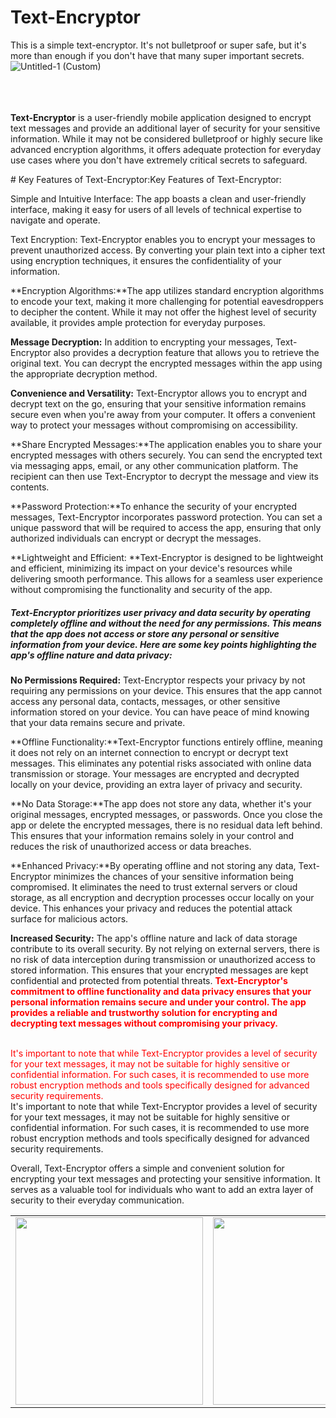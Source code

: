 # Text-Encryptor
This is a simple text-encryptor. It's not bulletproof or super safe, but it's more than enough if you don't have that many super important secrets.
<br>
![Untitled-1 (Custom)](https://github.com/ASRumon/Text-Encryptor/assets/97669342/0cb73118-d03e-483f-985c-a9f296e1b2f4)


<br><br><br>
**Text-Encryptor** is a user-friendly mobile application designed to encrypt text messages and provide an additional layer of security for your sensitive information. While it may not be considered bulletproof or highly secure like advanced encryption algorithms, it offers adequate protection for everyday use cases where you don't have extremely critical secrets to safeguard.




<table><tr>
<td><img  src="https://github.com/ASRumon/Text-Encryptor/assets/97669342/52fd476f-9d4b-48b7-8d29-c5680fb3883a" width="300px"></td>
<td><img src="https://github.com/ASRumon/Text-Encryptor/assets/97669342/b4a9d34e-75a6-484c-9643-7e47f86c350b" width="300px"></td>
<td><img src="https://github.com/ASRumon/Text-Encryptor/assets/97669342/de14656b-46d7-4fba-b69a-e376573db2ab" width="300px"></td>
<td><img src="https://github.com/ASRumon/Text-Encryptor/assets/97669342/44854970-8f9f-4acb-8f42-872ff4b1f5b6" width="300px"></td>
<td><img src="https://github.com/ASRumon/Text-Encryptor/assets/97669342/2dfddf06-f76e-4b83-8543-d08f30aa6522" width="300px"></td>
</tabel></tr>
# Key Features of Text-Encryptor:Key Features of Text-Encryptor:

Simple and Intuitive Interface: The app boasts a clean and user-friendly interface, making it easy for users of all levels of technical expertise to navigate and operate.

Text Encryption: Text-Encryptor enables you to encrypt your messages to prevent unauthorized access. By converting your plain text into a cipher text using encryption techniques, it ensures the confidentiality of your information.

**Encryption Algorithms:**The app utilizes standard encryption algorithms to encode your text, making it more challenging for potential eavesdroppers to decipher the content. While it may not offer the highest level of security available, it provides ample protection for everyday purposes.

**Message Decryption:** In addition to encrypting your messages, Text-Encryptor also provides a decryption feature that allows you to retrieve the original text. You can decrypt the encrypted messages within the app using the appropriate decryption method.

**Convenience and Versatility:** Text-Encryptor allows you to encrypt and decrypt text on the go, ensuring that your sensitive information remains secure even when you're away from your computer. It offers a convenient way to protect your messages without compromising on accessibility.

**Share Encrypted Messages:**The application enables you to share your encrypted messages with others securely. You can send the encrypted text via messaging apps, email, or any other communication platform. The recipient can then use Text-Encryptor to decrypt the message and view its contents.

**Password Protection:**To enhance the security of your encrypted messages, Text-Encryptor incorporates password protection. You can set a unique password that will be required to access the app, ensuring that only authorized individuals can encrypt or decrypt the messages.

**Lightweight and Efficient: **Text-Encryptor is designed to be lightweight and efficient, minimizing its impact on your device's resources while delivering smooth performance. This allows for a seamless user experience without compromising the functionality and security of the app.

##### Text-Encryptor prioritizes user privacy and data security by operating completely offline and without the need for any permissions. This means that the app does not access or store any personal or sensitive information from your device. Here are some key points highlighting the app's offline nature and data privacy:

**No Permissions Required:** Text-Encryptor respects your privacy by not requiring any permissions on your device. This ensures that the app cannot access any personal data, contacts, messages, or other sensitive information stored on your device. You can have peace of mind knowing that your data remains secure and private.

**Offline Functionality:**Text-Encryptor functions entirely offline, meaning it does not rely on an internet connection to encrypt or decrypt text messages. This eliminates any potential risks associated with online data transmission or storage. Your messages are encrypted and decrypted locally on your device, providing an extra layer of privacy and security.

**No Data Storage:**The app does not store any data, whether it's your original messages, encrypted messages, or passwords. Once you close the app or delete the encrypted messages, there is no residual data left behind. This ensures that your information remains solely in your control and reduces the risk of unauthorized access or data breaches.

**Enhanced Privacy:**By operating offline and not storing any data, Text-Encryptor minimizes the chances of your sensitive information being compromised. It eliminates the need to trust external servers or cloud storage, as all encryption and decryption processes occur locally on your device. This enhances your privacy and reduces the potential attack surface for malicious actors.

**Increased Security:** The app's offline nature and lack of data storage contribute to its overall security. By not relying on external servers, there is no risk of data interception during transmission or unauthorized access to stored information. This ensures that your encrypted messages are kept confidential and protected from potential threats.
<font color="red">
**Text-Encryptor's commitment to offline functionality and data privacy ensures that your personal information remains secure and under your control. The app provides a reliable and trustworthy solution for encrypting and decrypting text messages without compromising your privacy.**

<br>
It's important to note that while Text-Encryptor provides a level of security for your text messages, it may not be suitable for highly sensitive or confidential information. For such cases, it is recommended to use more robust encryption methods and tools specifically designed for advanced security requirements.
</font>
<br>
It's important to note that while Text-Encryptor provides a level of security for your text messages, it may not be suitable for highly sensitive or confidential information. For such cases, it is recommended to use more robust encryption methods and tools specifically designed for advanced security requirements.

Overall, Text-Encryptor offers a simple and convenient solution for encrypting your text messages and protecting your sensitive information. It serves as a valuable tool for individuals who want to add an extra layer of security to their everyday communication.
